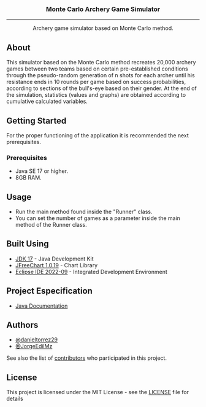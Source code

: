 <h3 align="center">Monte Carlo Archery Game Simulator</h3>

---

<p align="center"> Archery game simulator based on Monte Carlo method.
    <br> 
</p>


## About

This simulator based on the Monte Carlo method recreates 20,000 archery games between two teams based on certain pre-established conditions through the pseudo-random generation of n shots for each archer until his resistance ends in 10 rounds per game based on success probabilities, according to sections of the bull's-eye based on their gender. At the end of the simulation, statistics (values and graphs) are obtained according to cumulative calculated variables.

## Getting Started

For the proper functioning of the application it is recommended the next prerequisites.

### Prerequisites

- Java SE 17 or higher.
- 8GB RAM.

## Usage

- Run the main method found inside the "Runner" class.
- You can set the number of games as a parameter inside the main method of the Runner class.

## Built Using

- [JDK 17](https://docs.oracle.com/en/java/javase/17/docs/api/index.html) - Java Development Kit
- [JFreeChart 1.0.19](https://www.jfree.org/jfreechart/api/javadoc/index.html) - Chart Library
- [Eclipse IDE 2022-09](https://eclipseide.org) - Integrated Development Environment

## Project Especification

- [Java Documentation](doc/index.html)

## Authors

- [@danieltorrez29](https://github.com/danieltorrez29)
- [@JorgeEdilMz](https://github.com/JorgeEdilMz)

See also the list of [contributors](https://github.com/danieltorrez29/MonteCarloArcheryGameSimulator/graphs/contributors) who participated in this project.

## License

This project is licensed under the MIT License - see the [LICENSE](LICENSE) file for details
